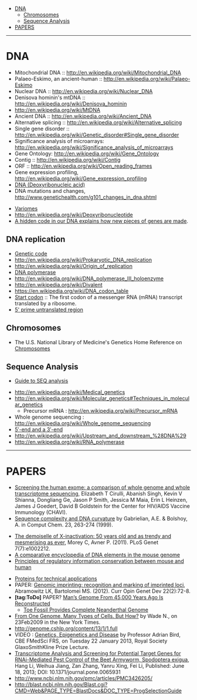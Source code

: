 * [DNA](#dna)
   * [Chromosomes](#chromosomes)
   * [Sequence Analysis](#sequence-analysis)
* [PAPERS](#papers)

----

# DNA
* Mitochondrial DNA :: http://en.wikipedia.org/wiki/Mitochondrial_DNA
* Palaeo-Eskimo, an ancient-human :: http://en.wikipedia.org/wiki/Palaeo-Eskimo
* Nuclear DNA :: http://en.wikipedia.org/wiki/Nuclear_DNA
* Denisova hominin's mtDNA :: http://en.wikipedia.org/wiki/Denisova_hominin
* http://en.wikipedia.org/wiki/MtDNA 
* Ancient DNA :: http://en.wikipedia.org/wiki/Ancient_DNA
* Alternative splicing :: http://en.wikipedia.org/wiki/Alternative_splicing
* Single gene disorder :: http://en.wikipedia.org/wiki/Genetic_disorder#Single_gene_disorder
* Significance analysis of microarrays: http://en.wikipedia.org/wiki/Significance_analysis_of_microarrays
* Gene Ontology: http://en.wikipedia.org/wiki/Gene_Ontology
* Contig :: http://en.wikipedia.org/wiki/Contig
* ORF :: http://en.wikipedia.org/wiki/Open_reading_frames
* Gene expression profiling, http://en.wikipedia.org/wiki/Gene_expression_profiling
* [DNA (Deoxyribonucleic acid)](http://en.wikipedia.org/wiki/DNA)
* DNA mutations and changes, http://www.genetichealth.com/g101_changes_in_dna.shtml
+ [Variomes](http://en.wikipedia.org/wiki/Variome)
+ http://en.wikipedia.org/wiki/Deoxyribonucleotide
+ [A hidden code in our DNA explains how new pieces of genes are made](http://theconversation.com/a-hidden-code-in-our-dna-explains-how-new-pieces-of-genes-are-made-70750).

## DNA replication
+ [Genetic code](http://en.wikipedia.org/wiki/Genetic_code)
+ http://en.wikipedia.org/wiki/Prokaryotic_DNA_replication
+ http://en.wikipedia.org/wiki/Origin_of_replication
+ [DNA polymerase](http://en.wikipedia.org/wiki/DNA_polymerase)
+ http://en.wikipedia.org/wiki/DNA_polymerase_III_holoenzyme
+ http://en.wikipedia.org/wiki/Divalent
+ https://en.wikipedia.org/wiki/DNA_codon_table
+ [Start codon](http://en.wikipedia.org/wiki/Start_codon) :: The first codon of a messenger RNA (mRNA) transcript translated by a ribosome.
+ [5' prime untranslated region](http://en.wikipedia.org/wiki/Five_prime_untranslated_region)

## Chromosomes
+ The U.S. National Library of Medicine's Genetics Home Reference on [Chromosomes](http://ghr.nlm.nih.gov/chromosomes) 

## Sequence Analysis
+ [Guide to SEQ analysis](https://www.ncbi.nlm.nih.gov/guide/sequence-analysis/)
- http://en.wikipedia.org/wiki/Medical_genetics
- http://en.wikipedia.org/wiki/Molecular_genetics#Techniques_in_molecular_genetics
   - Precursor mRNA : http://en.wikipedia.org/wiki/Precursor_mRNA
- Whole genome sequencing : http://en.wikipedia.org/wiki/Whole_genome_sequencing
- [5′-end and a 3′-end](http://en.wikipedia.org/wiki/Directionality_%28molecular_biology%29)
- http://en.wikipedia.org/wiki/Upstream_and_downstream_%28DNA%29
- http://en.wikipedia.org/wiki/RNA_polymerase

----

# PAPERS
+ [Screening the human exome: a comparison of whole genome and whole transcriptome sequencing](http://www.biomedcentral.com/content/pdf/gb-2010-11-5-r57.pdf), Elizabeth T Cirulli, Abanish Singh, Kevin V Shianna, Dongliang Ge, Jason P Smith, Jessica M Maia, Erin L Heinzen, James J Goedert, David B Goldstein for the Center for HIV/AIDS Vaccine Immunology (CHAVI).
+ [Sequence complexity and DNA curvature](http://research.haifa.ac.il/~genom/Alex%27s_page/article.pdf) by Gabrielian, A.E. & Bolshoy, A. in Comput Chem. 23, 263-274 (1999).
* [The demoiselle of X-inactivation: 50 years old and as trendy and mesmerising as ever](http://www.plosgenetics.org/article/info:doi/10.1371/journal.pgen.1002212), Morey C, Avner P. (2011). PLoS Genet 7(7):e1002212.
* [A comparative encyclopedia of DNA elements in the mouse genome](http://www.nature.com/nature/journal/v515/n7527/full/nature13992.html)
* [Principles of regulatory information conservation between mouse and human](http://www.nature.com/nature/journal/v515/n7527/full/nature13985.html)
+ [Proteins for technical applications](http://research-in-germany.de/dachportal/en/Research-Landscape/News/2014/10/2014-10-27-proteins-for-technical-applications.html)
+ PAPER: [Genomic imprinting: recognition and marking of imprinted loci](http://www.ncbi.nlm.nih.gov/pmc/articles/PMC3314145/),  Abramowitz LK, Bartolomei MS. (2012). Curr Opin Genet Dev 22(2):72-8.
+ **[tag:ToDo]** PAPER? [Man’s Genome From 45,000 Years Ago Is Reconstructed](http://www.nytimes.com/2014/10/23/science/research-humans-interbred-with-neanderthals.html?ref=science&_r=0)
  + [Toe Fossil Provides Complete Neanderthal Genome](http://www.nytimes.com/2013/12/19/science/toe-fossil-provides-complete-neanderthal-genome.html)
+ [From One Genome, Many Types of Cells. But How?](http://www.nytimes.com/2009/02/24/science/24chromatin.html?_r=4&ref=science&pagewanted=all) by Wade N., on 23Feb2009 in the New York Times.
+ http://genome.cshlp.org/content/13/1/1.full
+ VIDEO : [Genetics, Epigenetics and Disease](http://www.youtube.com/watch?v=SHpfkNRscOc&feature=endscreen) by Professor Adrian Bird, CBE FMedSci FRS, on Tuesday 22 January 2013, Royal Society GlaxoSmithKline Prize Lecture.
+ [Transcriptome Analysis and Screening for Potential Target Genes for RNAi-Mediated Pest Control of the Beet Armyworm, Spodoptera exigua](http://www.plosone.org/article/info%3Adoi%2F10.1371%2Fjournal.pone.0065931), Hang Li, Weihua Jiang, Zan Zhang, Yanru Xing, Fei Li, Published: June 18, 2013; DOI: 10.1371/journal.pone.0065931
+ http://www.ncbi.nlm.nih.gov/pmc/articles/PMC3426205/
+ http://blast.ncbi.nlm.nih.gov/Blast.cgi?CMD=Web&PAGE_TYPE=BlastDocs&DOC_TYPE=ProgSelectionGuide

